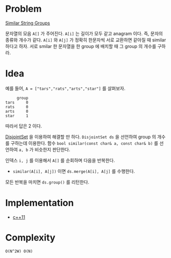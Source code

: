# Problem

[Similar String Groups](https://leetcode.com/problems/similar-string-groups/)

문자열의 모음 `A[]` 가 주어진다. `A[i]` 는 길이가 모두 같고 anagram
이다. 즉, 문자의 종류와 개수가 같다. `A[i]` 와 `A[j]` 가 정확히
한문자씩 서로 교환하면 같아질 때 similar 하다고 하자.  서로 smilar 한
문자열을 한 group 에 배치할 때 그 group 의 개수를 구하라.

# Idea

예를 들어, `A = ["tars","rats","arts","star"]` 를 살펴보자.

```
     group  
tars     0
rats     0
arts     0
star     1
```

따라서 답은 2 이다.

[DisjointSet](/fundamentals/disjointset/unionfind/README.md) 을
이용하여 해결할 만 하다. `DisjointSet ds` 을 선언하여 group 의 개수를
구하는데 이용한다.  함수 `bool similar(const char& a, const char& b)`
를 선언하여 `a, b` 가 비슷한지 판단한다.

인덱스 `i, j` 를 이용해서 `A[]` 를 순회하며 다음을 반복한다.

* `similar(A[i], A[j])` 이면 `ds.merge(A[i], A[j]` 를 수행한다.

모든 반복을 마치면 `ds.group()` 를 리턴한다.

# Implementation

* [c++11](a.cpp)

# Complexity

```
O(N^2W) O(N)
```
